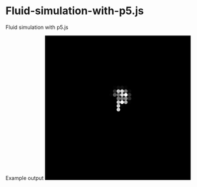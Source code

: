 # Fluid-simulation-with-p5.js
Fluid simulation  with p5.js 

Example output
![Alt Text](https://github.com/Flazzing/Fluid-simulation-with-p5.js/blob/master/Animation.gif)
